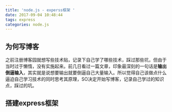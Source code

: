 ```yaml
---
title: 'node.js - experss框架 '
date: 2017-09-04 10:48:44
tags: express
categories: node.js
---
```

## 为何写博客
 之前注册博客园就想写些技术贴，记录下自己学了哪些技术，踩过那些坑，但由于当时过于懒惰，没有实施起来。前几日看过一篇文章，印象最深刻的一句话是**输出倒逼输入**，其实就是说想要输出就要倒逼自己大量输入。所以觉得自己该做点什么逼迫自己学习技术的同时思考其原理，SO决定开始写博客，记录自己学过的知识点，踩过的坑。
## 搭建express框架

